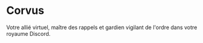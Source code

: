 # Corvus
Votre allié virtuel, maître des rappels et gardien vigilant de l'ordre dans votre royaume Discord.
